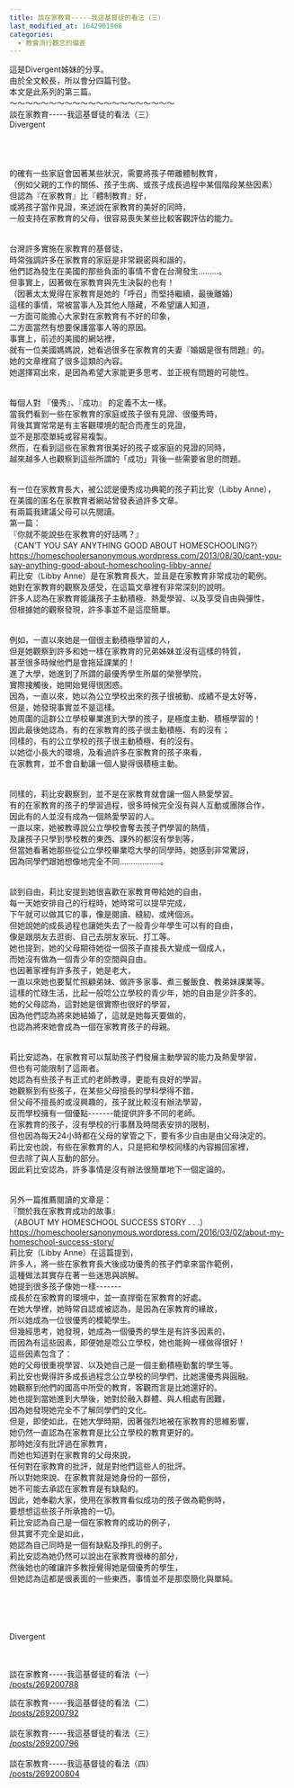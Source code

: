 ```yaml
---
title: 談在家教育-----我這基督徒的看法（三）
last_modified_at: 1642901966
categories:
  - 教會流行觀念的偏差
---
```


<p>這是Divergent姊妹的分享。<br>
由於全文較長，所以會分四篇刊登。<br>
本文是此系列的第三篇。<br>
<!--more-->～～～～～～～～～～～～～～～～～～～～～<br>
談在家教育-----我這基督徒的看法（三）<br>
Divergent<br>
<br>
<br>
<br>
<br>
的確有一些家庭會因著某些狀況，需要將孩子帶離體制教育，<br>
（例如父親的工作的關係、孩子生病、或孩子成長過程中某個階段某些因素）<br>
但認為『在家教育』比『體制教育』好，<br>
或將孩子當作見證，來述說在家教育的美好的同時，<br>
一般支持在家教育的父母，很容易喪失某些比較客觀評估的能力。<br>
<br>
<br>
台灣許多實施在家教育的基督徒，<br>
時常強調許多在家教育的家庭是非常親密與和諧的，<br>
他們認為發生在美國的那些負面的事情不會在台灣發生………。<br>
但事實上，因著做在家教育與先生決裂的也有！<br>
（因著太太覺得在家教育是她的「呼召」而堅持繼續，最後離婚）<br>
這樣的事情，常被當事人及其他人隱藏，不希望讓人知道，<br>
一方面可能擔心大家對在家教育有不好的印象，<br>
二方面當然有想要保護當事人等的原因。<br>
事實上，前述的美國的網站裡，<br>
就有一位美國媽媽說，她看過很多在家教育的夫妻『婚姻是很有問題』的。<br>
她的文章裡寫了很多這類的內容。<br>
她選擇寫出來，是因為希望大家能更多思考、並正視有問題的可能性。<br>
<br>
<br>
每個人對 『優秀』、『成功』 的定義不太一樣。<br>
當我們看到一些在家教育的家庭或孩子很有見證、很優秀時，<br>
背後其實常常是有主客觀環境的配合而產生的見證，<br>
並不是那麼單純或容易複製。<br>
然而，在看到這些在家教育很美好的孩子或家庭的見證的同時，<br>
越來越多人也觀察到這些所謂的「成功」背後一些需要省思的問題。<br>
<br>
<br>
有一位在家教育長大，被公認是優秀成功典範的孩子莉比安（Libby Anne），<br>
在美國的匿名在家教育者網站曾發表過許多文章。<br>
有兩篇我建議父母可以先閱讀。<br>
第一篇：<br>
『你就不能說些在家教育的好話嗎？』<br>
（CAN’T YOU SAY ANYTHING GOOD ABOUT HOMESCHOOLING?）<br>
<a href="https://homeschoolersanonymous.wordpress.com/2013/08/30/cant-you-say-anything-good-about-homeschooling-libby-anne/" target="_blank">https://homeschoolersanonymous.wordpress.com/2013/08/30/cant-you-say-anything-good-about-homeschooling-libby-anne/</a><br>
莉比安（Libby Anne）是在家教育長大，並且是在家教育非常成功的範例。<br>
她對在家教育的觀察及感受，在這篇文章裡有非常深刻的說明。<br>
許多人認為在家教育能讓孩子主動積極、熱愛學習、以及享受自由與彈性，<br>
但根據她的觀察發現，許多事並不是這麼簡單。<br>
<br>
<br>
例如，一直以來她是一個很主動積極學習的人，<br>
但是她觀察到許多和她一樣在家教育的兄弟姊妹並沒有這樣的特質，<br>
甚至很多時候他們是會拖延課業的！<br>
進了大學，她進到了所謂的最優秀學生所屬的榮譽學院，<br>
實際接觸後，她開始覺得很困惑。<br>
因為，一直以來，她以為公立學校出來的孩子很被動、成績不是太好等，<br>
但是，她發現事實並不是這樣。<br>
她周圍的這群公立學校畢業進到大學的孩子，是極度主動、積極學習的！<br>
因此最後她認為，有的在家教育的孩子很主動積極、有的沒有；<br>
同樣的，有的公立學校的孩子很主動積極、有的沒有。<br>
以她從小長大的環境，及看過許多在家教育的孩子來看，<br>
在家教育，並不會自動讓一個人變得很積極主動。<br>
<br>
<br>
同樣的，莉比安觀察到，並不是在家教育就會讓一個人熱愛學習。<br>
有的在家教育的孩子的學習過程，很多時候完全沒有與人互動或團隊合作，<br>
因此有的人並沒有成為一個熱愛學習的人。<br>
一直以來，她被教導說公立學校會奪去孩子們學習的熱情，<br>
及讓孩子只學到學校教的東西、課外的都沒有學到等，<br>
但當她看著她那些從公立學校畢業唸大學的同學時，她感到非常驚訝，<br>
因為同學們跟她想像地完全不同………………。<br>
<br>
<br>
談到自由，莉比安提到她很喜歡在家教育帶給她的自由，<br>
每一天她安排自己的行程時，她時常可以提早完成，<br>
下午就可以做其它的事，像是閱讀、縫紉、或烤個派。<br>
但她說她的成長過程也讓她失去了一般青少年學生可以有的自由，<br>
像是跟朋友去逛街、自己去朋友家玩、打工等。<br>
她也提到，她的父母期待她從一個孩子直接長大變成一個成人，<br>
而她沒有做為一個青少年的空間與自由。<br>
也因著家裡有許多孩子，她是老大，<br>
一直以來她也要幫忙照顧弟妹、做許多家事、煮三餐飯食、教弟妹課業等。<br>
這樣的忙碌生活，比起一般唸公立學校的青少年，她的自由是少許多的。<br>
她的父母認為，這對她是很實際也很好的學習，<br>
因為他們認為將來她結婚了，這就是她每天要做的，<br>
也認為將來她會成為一個在家教育孩子的母親。<br>
<br>
<br>
莉比安認為，在家教育可以幫助孩子們發展主動學習的能力及熱愛學習，<br>
但也有可能限制了這兩者。<br>
她認為有些孩子有正式的老師教導，更能有良好的學習。<br>
她觀察到有些孩子，在某些父母擅長的學科學得不錯，<br>
但父母不擅長的或沒興趣的，孩子就比較沒有辦法學習，<br>
反而學校擁有一個優點-------能提供許多不同的老師。<br>
在家教育的孩子，沒有學校的行事曆及時間表安排的限制，<br>
但也因為每天24小時都在父母的掌管之下，要有多少自由是由父母決定的。<br>
莉比安也說，有些在家教育的人，只是把和學校同樣的內容搬回家裡，<br>
但去除了與人互動的部分。<br>
因此莉比安認為，許多事情是沒有辦法很簡單地下一個定論的。<br>
<br>
<br>
另外一篇推薦閱讀的文章是：<br>
『關於我在家教育成功的故事』<br>
（ABOUT MY HOMESCHOOL SUCCESS STORY . . .）<br>
<a href="https://homeschoolersanonymous.wordpress.com/2016/03/02/about-my-homeschool-success-story/" target="_blank">https://homeschoolersanonymous.wordpress.com/2016/03/02/about-my-homeschool-success-story/</a><br>
莉比安（Libby Anne）在這篇提到，<br>
許多人，將一些在家教育長大後成功優秀的孩子們拿來當作範例，<br>
這種做法其實存在著一些迷思與誤解。<br>
她提到很多孩子像她一樣-------<br>
成長於在家教育的環境中，並一直捍衛在家教育的好處。<br>
在她大學裡，她時常自認或被認為，是因為在家教育的緣故，<br>
所以她成為一位很優秀的模範學生。<br>
但幾經思考，她發現，她成為一個優秀的學生是有許多因素的，<br>
而因為有這些因素，即便她是唸公立學校，她也能夠一樣做得很好！<br>
這些因素包含了：<br>
她的父母很重視學習、以及她自己是一個主動積極勤奮的學生等。<br>
莉比安也覺得許多成長過程念公立學校的同學們，比她還優秀與圓融。<br>
她觀察到他們的國高中所受的教育，客觀而言是比她還好的。<br>
她也提到當她進到大學後，她對於融入群體、與人相處有困難，<br>
因為她發現她完全不了解同學們的文化。<br>
但是，即使如此，在她大學時期，因著強烈地被在家教育的思維影響，<br>
她仍然一直認為在家教育是比公立學校的教育更好的。<br>
那時她沒有批評過在家教育，<br>
而她也知道對在家教育的父母來說，<br>
任何對在家教育的批評，就是對他們這些人的批評。<br>
所以對她來說、在家教育就是她身份的一部份，<br>
她不可能去承認在家教育是有缺點的。<br>
因此，她奉勸大家，使用在家教育看似成功的孩子做為範例時，<br>
要想想這些孩子所承擔的一切。<br>
莉比安認為自己是一個在家教育的成功的例子，<br>
但其實不完全是如此，<br>
她認為自己同時是一個有缺點及掙扎的例子。<br>
莉比安認為她仍然可以說出在家教育很棒的部分，<br>
然後她也的確讓許多教授覺得她是個優秀的學生，<br>
但她認為這都是很表面的一些東西，事情並不是那麼簡化與單純。<br>
<br>
<br>
<br>
<br>
<br>
Divergent<br>
<br>
&nbsp;</p>

<p>談在家教育-----我這基督徒的看法（一）<br>
<a href="/posts/269200788" target="_blank">/posts/269200788</a></p>

<p>談在家教育-----我這基督徒的看法（二）<br>
<a href="/posts/269200792" target="_blank">/posts/269200792</a><br>
<br>
談在家教育-----我這基督徒的看法（三）<br>
<a href="/posts/269200796" target="_blank">/posts/269200796</a><br>
<br>
談在家教育-----我這基督徒的看法（四）<br>
<a href="/posts/269200804" target="_blank">/posts/269200804</a></p>

<p>&nbsp;</p>

<p><br>
<br>
&nbsp;</p>

